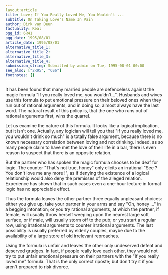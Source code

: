```yaml
---
layout:article
title: Love; If You Really Loved Me, You Wouldn't ...
subtitle: On Taking Love's Name In Vain
author: Dirk van Deun
factuality: Real
pgg_id: 6R41
pgg_date: 1995/08/01
article_date: 1995/08/01
alternative_title_1: 
alternative_title_2: 
alternative_title_3: 
alternative_title_4: 
submission_string: Submitted by admin on Tue, 1995-08-01 00:00
see_also: ["2R95", "6S6"]
footnotes: {}
---
```

<div>
<p>It has been found that many married people are defenceless against the magic formula "If you really loved me, you wouldn't...". Husbands and wives use this formula to put emotional pressure on their beloved ones when they run out of rational arguments, and in doing so, almost always have the last word. The natural result of this policy is, that the one who runs out of rational arguments first, wins the quarrel.</p>
<p>Let us examine the nature of this formula. It looks like a logical implication, but it isn't one. Actually, any logician will tell you that "If you really loved me, you wouldn't drink so much" is a totally false argument, because there is no known necessary correlation between loving and not drinking. Indeed, as so many people claim to have met the love of their life in a bar, there is even reason to suspect that there is an opposite relation.</p>
<p>But the partner who has spoken the magic formula chooses to be deaf for logic. The counter "That's not true, honey" only elicits an irrational "See ? You don't love me any more !", as if denying the existence of a logical relationship would also deny the premisses of the alleged relation. Experience has shown that in such cases even a one-hour lecture in formal logic has no appreciable effect.</p>
<p>Thus the formula leaves the other partner three equally unpleasant choices: either you give up, take your partner in your arms and say "Oh, honey ..." in a begging intonation; or you try rational arguments, at which the partner, if female, will usually throw herself weeping upon the nearest large soft surface, or if male, will usually storm off to the pub; or you start a regular row, using irrational arguments to counter irrational arguments. The last possibility is usually preferred by elderly couples, maybe due to the availability of a large store of old irrelevant reproaches.</p>
<p>Using the formula is unfair and leaves the other only undeserved defeat and deserved grudges. In fact, if people really love each other, they would not try to put unfair emotional pressure on their partners with the "If you really loved me" formula. That is the only correct riposte; but don't try it if you aren't prepared to risk divorce.</p>
</div>
